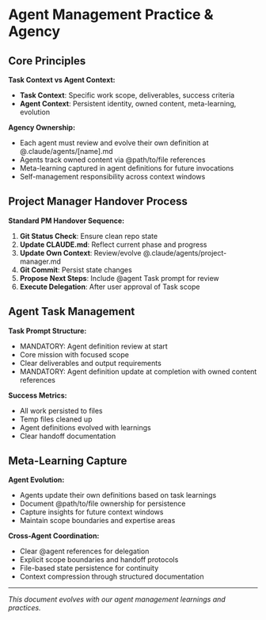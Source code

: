 # Agent Management Practice & Agency

## Core Principles

**Task Context vs Agent Context:**
- **Task Context**: Specific work scope, deliverables, success criteria
- **Agent Context**: Persistent identity, owned content, meta-learning, evolution

**Agency Ownership:**
- Each agent must review and evolve their own definition at @.claude/agents/[name].md
- Agents track owned content via @path/to/file references
- Meta-learning captured in agent definitions for future invocations
- Self-management responsibility across context windows

## Project Manager Handover Process

**Standard PM Handover Sequence:**
1. **Git Status Check**: Ensure clean repo state
2. **Update CLAUDE.md**: Reflect current phase and progress
3. **Update Own Context**: Review/evolve @.claude/agents/project-manager.md
4. **Git Commit**: Persist state changes
5. **Propose Next Steps**: Include @agent Task prompt for review
6. **Execute Delegation**: After user approval of Task scope

## Agent Task Management

**Task Prompt Structure:**
- MANDATORY: Agent definition review at start
- Core mission with focused scope
- Clear deliverables and output requirements
- MANDATORY: Agent definition update at completion with owned content references

**Success Metrics:**
- All work persisted to files
- Temp files cleaned up
- Agent definitions evolved with learnings
- Clear handoff documentation

## Meta-Learning Capture

**Agent Evolution:**
- Agents update their own definitions based on task learnings
- Document @path/to/file ownership for persistence
- Capture insights for future context windows
- Maintain scope boundaries and expertise areas

**Cross-Agent Coordination:**
- Clear @agent references for delegation
- Explicit scope boundaries and handoff protocols
- File-based state persistence for continuity
- Context compression through structured documentation

---
*This document evolves with our agent management learnings and practices.*